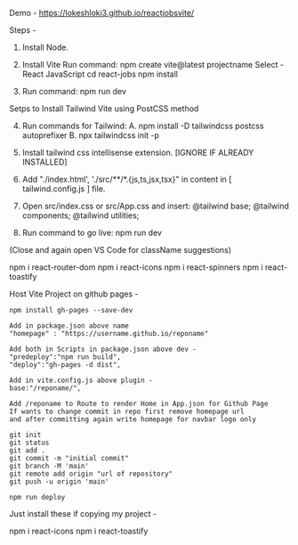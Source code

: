 Demo - https://lokeshloki3.github.io/reactjobsvite/

Steps - 

1. Install Node.

2. Install Vite Run command:
	npm create vite@latest projectname 
		Select -
			React
			JavaScript
	cd react-jobs
	npm install

3. Run command:
	npm run dev
  

Setps to Install Tailwind Vite using PostCSS method

4. Run commands for Tailwind:
	A. npm install -D tailwindcss postcss autoprefixer
	B. npx tailwindcss init -p  
	
5. Install tailwind css intellisense extension. [IGNORE IF ALREADY INSTALLED]

6. Add "./index.html', './src/**/*.{js,ts,jsx,tsx}" in content in [ tailwind.config.js ] file.

7. Open src/index.css or src/App.css and insert: 
	@tailwind base;
	@tailwind components;
	@tailwind utilities;

8. Run command to go live:
	npm run dev
	
(Close and again open VS Code for className suggestions)

npm i react-router-dom 
npm i react-icons
npm i react-spinners
npm i react-toastify 

Host Vite Project on github pages -

	npm install gh-pages --save-dev
	
	Add in package.json above name
	"homepage" : "https://username.github.io/reponame"
	
	Add both in Scripts in package.json above dev -
	"predeploy":"npm run build",
	"deploy":"gh-pages -d dist",
	
	Add in vite.config.js above plugin -
	base:"/reponame/",
	
	Add /reponame to Route to render Home in App.json for Github Page
	If wants to change commit in repo first remove homepage url 
	and after committing again write homepage for navbar logo only
	
	git init
	git status
	git add .
	git commit -m "initial commit"
	git branch -M 'main'
	git remote add origin "url of repository"
	git push -u origin 'main'
	
	npm run deploy
	
Just install these if copying my project -

npm i react-icons
npm i react-toastify
